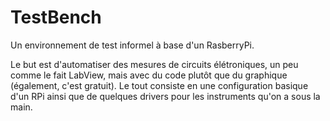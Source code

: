 # TestBench

Un environnement de test informel à base d'un RasberryPi.

Le but est d'automatiser des mesures de circuits élétroniques, un peu comme le fait
LabView, mais avec du code plutôt que du graphique (également, c'est gratuit). Le
tout consiste en une configuration basique d'un RPi ainsi que de quelques drivers
pour les instruments qu'on a sous la main.
